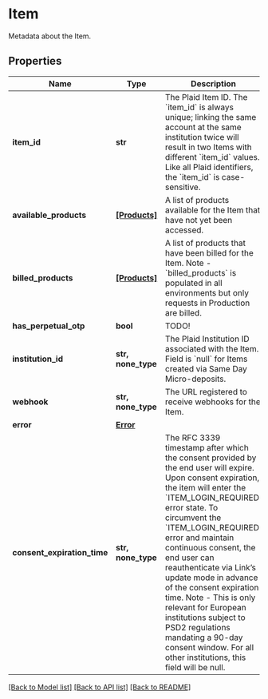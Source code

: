 # Item

Metadata about the Item.
## Properties
Name | Type | Description | Notes
------------ | ------------- | ------------- | -------------
**item_id** | **str** | The Plaid Item ID. The &#x60;item_id&#x60; is always unique; linking the same account at the same institution twice will result in two Items with different &#x60;item_id&#x60; values. Like all Plaid identifiers, the &#x60;item_id&#x60; is case-sensitive. | 
**available_products** | [**[Products]**](Products.md) | A list of products available for the Item that have not yet been accessed. | 
**billed_products** | [**[Products]**](Products.md) | A list of products that have been billed for the Item. Note - &#x60;billed_products&#x60; is populated in all environments but only requests in Production are billed.  | 
**has_perpetual_otp** | **bool** | TODO! | 
**institution_id** | **str, none_type** | The Plaid Institution ID associated with the Item. Field is &#x60;null&#x60; for Items created via Same Day Micro-deposits. | [optional] 
**webhook** | **str, none_type** | The URL registered to receive webhooks for the Item. | [optional] 
**error** | [**Error**](Error.md) |  | [optional] 
**consent_expiration_time** | **str, none_type** | The RFC 3339 timestamp after which the consent provided by the end user will expire. Upon consent expiration, the item will enter the &#x60;ITEM_LOGIN_REQUIRED&#x60; error state. To circumvent the &#x60;ITEM_LOGIN_REQUIRED&#x60; error and maintain continuous consent, the end user can reauthenticate via Link’s update mode in advance of the consent expiration time.  Note - This is only relevant for European institutions subject to PSD2 regulations mandating a 90-day consent window. For all other institutions, this field will be null.  | [optional] 

[[Back to Model list]](../README.md#documentation-for-models) [[Back to API list]](../README.md#documentation-for-api-endpoints) [[Back to README]](../README.md)



